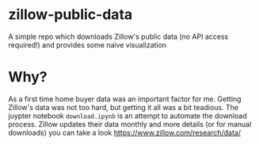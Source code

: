 # zillow-public-data
A simple repo which downloads Zillow's public data (no API access required!) and provides some naïve visualization

# Why?
As a first time home buyer data was an important factor for me. Getting Zillow's data was not too hard, but getting it all was a bit teadious. The juypter notebook `download.ipynb` is an attempt to automate the download process. Zillow updates their data monthly and more details (or for manual downloads) you can take a look https://www.zillow.com/research/data/
